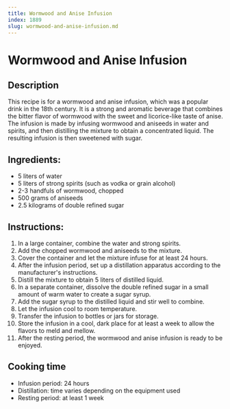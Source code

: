 ```yaml
---
title: Wormwood and Anise Infusion
index: 1889
slug: wormwood-and-anise-infusion.md
---
```


# Wormwood and Anise Infusion

## Description
This recipe is for a wormwood and anise infusion, which was a popular drink in the 18th century. It is a strong and aromatic beverage that combines the bitter flavor of wormwood with the sweet and licorice-like taste of anise. The infusion is made by infusing wormwood and aniseeds in water and spirits, and then distilling the mixture to obtain a concentrated liquid. The resulting infusion is then sweetened with sugar.

## Ingredients:
- 5 liters of water
- 5 liters of strong spirits (such as vodka or grain alcohol)
- 2-3 handfuls of wormwood, chopped
- 500 grams of aniseeds
- 2.5 kilograms of double refined sugar

## Instructions:
1. In a large container, combine the water and strong spirits.
2. Add the chopped wormwood and aniseeds to the mixture.
3. Cover the container and let the mixture infuse for at least 24 hours.
4. After the infusion period, set up a distillation apparatus according to the manufacturer's instructions.
5. Distill the mixture to obtain 5 liters of distilled liquid.
6. In a separate container, dissolve the double refined sugar in a small amount of warm water to create a sugar syrup.
7. Add the sugar syrup to the distilled liquid and stir well to combine.
8. Let the infusion cool to room temperature.
9. Transfer the infusion to bottles or jars for storage.
10. Store the infusion in a cool, dark place for at least a week to allow the flavors to meld and mellow.
11. After the resting period, the wormwood and anise infusion is ready to be enjoyed.

## Cooking time
- Infusion period: 24 hours
- Distillation: time varies depending on the equipment used
- Resting period: at least 1 week